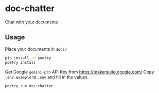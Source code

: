 # doc-chatter

Chat with your documents

## Usage

Place your documents in `docs/`

```bash
pip install -U poetry
poetry install
```

Get Google `gemini-pro` API Key from https://makersuite.google.com/
Copy `.env.example` to `.env` and fill in the values.

```bash
poetry run doc-chatter
```
